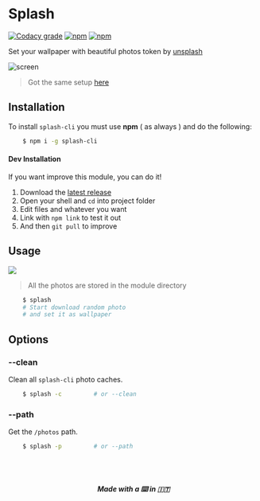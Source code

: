 # Splash

[![Codacy grade](https://img.shields.io/codacy/grade/e27821fb6289410b8f58338c7e0bc686.svg)](https://github.com/Rawnly/splash-cli)
[![npm](https://img.shields.io/npm/v/npm.svg)](github.com/Rawnly/splash-cli)
[![npm](https://img.shields.io/npm/l/express.svg)](github.com/Rawnly/splash-cli)


Set your wallpaper with beautiful photos token by [unsplash](http://unsplash.com)

![screen](https://cloud.githubusercontent.com/assets/11269635/21428069/726d08c8-c858-11e6-81b0-f4fdc351ac9a.png)
> Got the same setup [here](http://github.com/Rawnly/dot-files)

## Installation

To install `splash-cli` you must use **npm** ( as always ) and do the following:

```bash
	$ npm i -g splash-cli
```

#### Dev Installation
If you want improve this module, you can do it!

1. Download the [latest release](https://github.com/Rawnly/splash-cli/releases)
2. Open your shell and `cd` into project folder
3. Edit files and whatever you want
4. Link with `npm link` to test it out
5. And then `git pull` to improve

## Usage
![](https://cloud.githubusercontent.com/assets/11269635/21428079/7b24cc80-c858-11e6-8dc3-2e164d23804a.gif)
> All the photos are stored in the module directory

```bash
	$ splash
    # Start download random photo
    # and set it as wallpaper
```

## Options
### --clean
Clean all `splash-cli` photo caches.
```bash
	$ splash -c 		# or --clean
```

### --path
Get the `/photos` path.
```bash
	$ splash -p 		# or --path
```
<br>
<br>
<h5 align="center">
Made with a  ⌨️   in 🇮🇹
</h5>
